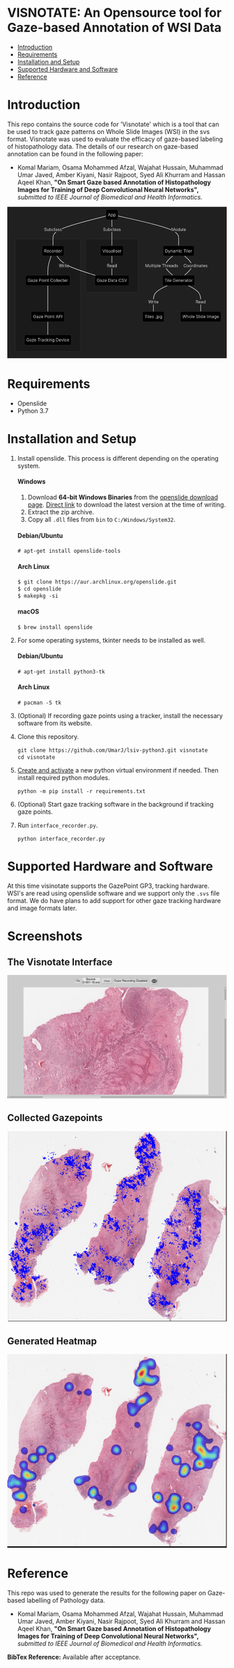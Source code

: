 # VISNOTATE: An Opensource tool for Gaze-based Annotation of WSI Data

* [Introduction](#introduction)
* [Requirements](#requirements)
* [Installation and Setup](#installation-and-setup)
* [Supported Hardware and Software](#supported-hardware-and-software)
* [Reference](#reference)

# Introduction
This repo contains the source code for 'Visnotate' which is a tool that can be used to track gaze patterns on Whole Slide Images (WSI) in the svs format. Visnotate was used to evaluate the efficacy of gaze-based labeling of histopathology data. The details of our research on gaze-based annotation can be found in the following paper:

* Komal Mariam, Osama Mohammed Afzal, Wajahat Hussain, Muhammad Umar Javed, Amber Kiyani, Nasir Rajpoot, Syed Ali Khurram and Hassan Aqeel Khan, **"On Smart Gaze based Annotation of Histopathology Images for Training of Deep Convolutional Neural Networks",** *submitted to IEEE Journal of Biomedical and Health Informatics.*

![blockDiagram](https://raw.githubusercontent.com/UmarJ/lsiv-python3/media/Visnotate%20Diagram.png)

# Requirements
- Openslide
- Python 3.7

# Installation and Setup

1. Install openslide. This process is different depending on the operating system.

    #### Windows
    1. Download **64-bit Windows Binaries** from the [openslide download page](https://openslide.org/download/#windows-binaries). [Direct link](https://github.com/openslide/openslide-winbuild/releases/download/v20171122/openslide-win64-20171122.zip) to download the latest version at the time of writing.
    2. Extract the zip archive.
    3. Copy all `.dll` files from `bin` to `C:/Windows/System32`.

    #### Debian/Ubuntu
    ```console
    # apt-get install openslide-tools
    ```

    #### Arch Linux
    ```console
    $ git clone https://aur.archlinux.org/openslide.git
    $ cd openslide
    $ makepkg -si
    ```

    #### macOS
    ```console
    $ brew install openslide
    ```

2. For some operating systems, tkinter needs to be installed as well.

    #### Debian/Ubuntu
    ```console
    # apt-get install python3-tk
    ```

    #### Arch Linux
    ```console
    # pacman -S tk
    ```

3. (Optional) If recording gaze points using a tracker, install the necessary software from its website.

4. Clone this repository.

    ```
    git clone https://github.com/UmarJ/lsiv-python3.git visnotate
    cd visnotate
    ```

5. [Create and activate](https://docs.python.org/3/library/venv.html#creating-virtual-environments) a new python virtual environment if needed. Then install required python modules.
    ```
    python -m pip install -r requirements.txt
    ```

6. (Optional) Start gaze tracking software in the background if tracking gaze points.

7. Run `interface_recorder.py`.

    ```
    python interface_recorder.py
    ```

# Supported Hardware and Software
At this time visinotate supports the GazePoint GP3, tracking hardware. WSI's are read using openslide software and we support only the `.svs` file format. We do have plans to add support for other gaze tracking hardware and image formats later.

# Screenshots

## The Visnotate Interface
![Interface Screenshot](https://github.com/UmarJ/lsiv-python3/raw/media/sample-ui.png?raw=true)

## Collected Gazepoints
![Gazepoints Screenshot](https://github.com/UmarJ/lsiv-python3/raw/media/sample-gazepoints.png?raw=true)

## Generated Heatmap
![Heatmap Screenshot](https://github.com/UmarJ/lsiv-python3/raw/media/sample-heatmap.png?raw=true)

# Reference
This repo was used to generate the results for the following paper on Gaze-based labelling of Pathology data. 
   
* Komal Mariam, Osama Mohammed Afzal, Wajahat Hussain, Muhammad Umar Javed, Amber Kiyani, Nasir Rajpoot, Syed Ali Khurram and Hassan Aqeel Khan, **"On Smart Gaze based Annotation of Histopathology Images for Training of Deep Convolutional Neural Networks",** *submitted to IEEE Journal of Biomedical and Health Informatics.*


**BibTex Reference:** Available after acceptance.
